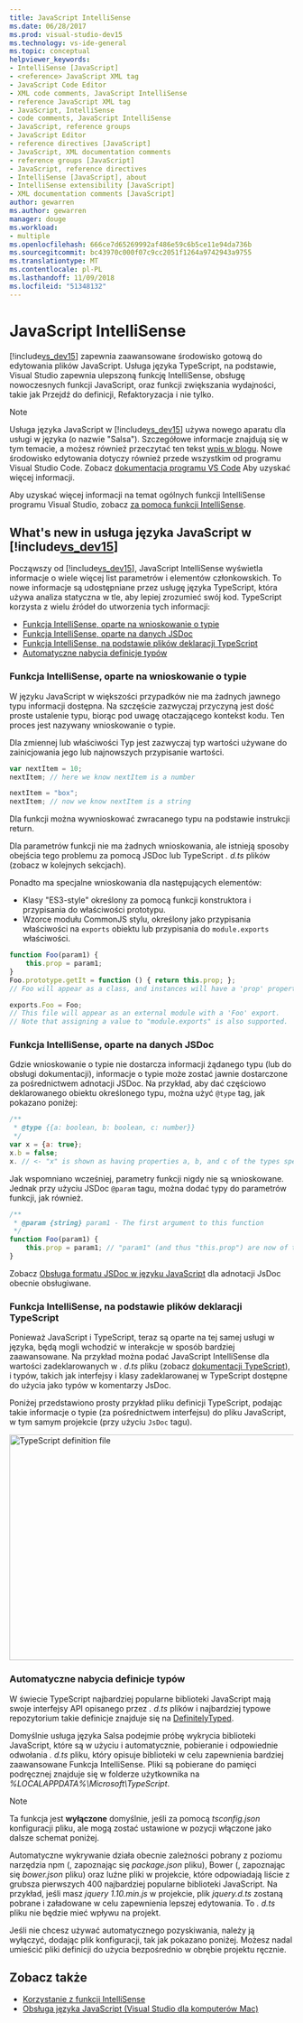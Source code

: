```yaml
---
title: JavaScript IntelliSense
ms.date: 06/28/2017
ms.prod: visual-studio-dev15
ms.technology: vs-ide-general
ms.topic: conceptual
helpviewer_keywords:
- IntelliSense [JavaScript]
- <reference> JavaScript XML tag
- JavaScript Code Editor
- XML code comments, JavaScript IntelliSense
- reference JavaScript XML tag
- JavaScript, IntelliSense
- code comments, JavaScript IntelliSense
- JavaScript, reference groups
- JavaScript Editor
- reference directives [JavaScript]
- JavaScript, XML documentation comments
- reference groups [JavaScript]
- JavaScript, reference directives
- IntelliSense [JavaScript], about
- IntelliSense extensibility [JavaScript]
- XML documentation comments [JavaScript]
author: gewarren
ms.author: gewarren
manager: douge
ms.workload:
- multiple
ms.openlocfilehash: 666ce7d65269992af486e59c6b5ce11e94da736b
ms.sourcegitcommit: bc43970c000f07c9cc2051f1264a9742943a9755
ms.translationtype: MT
ms.contentlocale: pl-PL
ms.lasthandoff: 11/09/2018
ms.locfileid: "51348132"
---
```

# <a name="javascript-intellisense"></a>JavaScript IntelliSense

[!include[vs_dev15](../misc/includes/vs_dev15_md.md)] zapewnia zaawansowane środowisko gotową do edytowania plików JavaScript. Usługa języka TypeScript, na podstawie, Visual Studio zapewnia ulepszoną funkcję IntelliSense, obsługę nowoczesnych funkcji JavaScript, oraz funkcji zwiększania wydajności, takie jak Przejdź do definicji, Refaktoryzacja i nie tylko.

> [!NOTE]
> Usługa języka JavaScript w [!include[vs_dev15](../misc/includes/vs_dev15_md.md)] używa nowego aparatu dla usługi w języka (o nazwie "Salsa"). Szczegółowe informacje znajdują się w tym temacie, a możesz również przeczytać ten tekst [wpis w blogu](https://blogs.msdn.microsoft.com/visualstudio/2016/11/28/more-productive-javascript-in-visual-studio-2017-rc/). Nowe środowisko edytowania dotyczy również przede wszystkim od programu Visual Studio Code. Zobacz [dokumentacja programu VS Code](https://code.visualstudio.com/docs/languages/javascript) Aby uzyskać więcej informacji.

Aby uzyskać więcej informacji na temat ogólnych funkcji IntelliSense programu Visual Studio, zobacz [za pomocą funkcji IntelliSense](../ide/using-intellisense.md).

## <a name="whats-new-in-the-javascript-language-service-in-includevsdev15miscincludesvsdev15mdmd"></a>What's new in usługa języka JavaScript w [!include[vs_dev15](../misc/includes/vs_dev15_md.md)]

Począwszy od [!include[vs_dev15](../misc/includes/vs_dev15_md.md)], JavaScript IntelliSense wyświetla informacje o wiele więcej list parametrów i elementów członkowskich.
To nowe informacje są udostępniane przez usługę języka TypeScript, która używa analiza statyczna w tle, aby lepiej zrozumieć swój kod.
TypeScript korzysta z wielu źródeł do utworzenia tych informacji:

- [Funkcja IntelliSense, oparte na wnioskowanie o typie](#TypeInference)
- [Funkcja IntelliSense, oparte na danych JSDoc](#JsDoc)
- [Funkcja IntelliSense, na podstawie plików deklaracji TypeScript](#TsDeclFiles)
- [Automatyczne nabycia definicje typów](#Auto)

<a name="TypeInference"></a>
### <a name="intellisense-based-on-type-inference"></a>Funkcja IntelliSense, oparte na wnioskowanie o typie

W języku JavaScript w większości przypadków nie ma żadnych jawnego typu informacji dostępna. Na szczęście zazwyczaj przyczyną jest dość proste ustalenie typu, biorąc pod uwagę otaczającego kontekst kodu.
Ten proces jest nazywany wnioskowanie o typie.

Dla zmiennej lub właściwości Typ jest zazwyczaj typ wartości używane do zainicjowania jego lub najnowszych przypisanie wartości.

```js
var nextItem = 10;
nextItem; // here we know nextItem is a number

nextItem = "box";
nextItem; // now we know nextItem is a string
```

Dla funkcji można wywnioskować zwracanego typu na podstawie instrukcji return.

Dla parametrów funkcji nie ma żadnych wnioskowania, ale istnieją sposoby obejścia tego problemu za pomocą JSDoc lub TypeScript *. d.ts* plików (zobacz w kolejnych sekcjach).

Ponadto ma specjalne wnioskowania dla następujących elementów:

- Klasy "ES3-style" określony za pomocą funkcji konstruktora i przypisania do właściwości prototypu.
- Wzorce modułu CommonJS stylu, określony jako przypisania właściwości na `exports` obiektu lub przypisania do `module.exports` właściwości.

```js
function Foo(param1) {
    this.prop = param1;
}
Foo.prototype.getIt = function () { return this.prop; };
// Foo will appear as a class, and instances will have a 'prop' property and a 'getIt' method.

exports.Foo = Foo;
// This file will appear as an external module with a 'Foo' export.
// Note that assigning a value to "module.exports" is also supported.
```

<a name="JsDoc"></a>
### <a name="intellisense-based-on-jsdoc"></a>Funkcja IntelliSense, oparte na danych JSDoc

Gdzie wnioskowanie o typie nie dostarcza informacji żądanego typu (lub do obsługi dokumentacji), informacje o typie może zostać jawnie dostarczone za pośrednictwem adnotacji JSDoc.  Na przykład, aby dać częściowo deklarowanego obiektu określonego typu, można użyć `@type` tag, jak pokazano poniżej:

```js
/**
 * @type {{a: boolean, b: boolean, c: number}}
 */
var x = {a: true};
x.b = false;
x. // <- "x" is shown as having properties a, b, and c of the types specified
```

Jak wspomniano wcześniej, parametry funkcji nigdy nie są wnioskowane. Jednak przy użyciu JSDoc `@param` tagu, można dodać typy do parametrów funkcji, jak również.

```js
/**
 * @param {string} param1 - The first argument to this function
 */
function Foo(param1) {
    this.prop = param1; // "param1" (and thus "this.prop") are now of type "string".
}
```

Zobacz [Obsługa formatu JSDoc w języku JavaScript](https://github.com/Microsoft/TypeScript/wiki/JsDoc-support-in-JavaScript) dla adnotacji JsDoc obecnie obsługiwane.

<a name="TsDeclFiles"></a>
### <a name="intellisense-based-on-typescript-declaration-files"></a>Funkcja IntelliSense, na podstawie plików deklaracji TypeScript

Ponieważ JavaScript i TypeScript, teraz są oparte na tej samej usługi w języka, będą mogli wchodzić w interakcje w sposób bardziej zaawansowane. Na przykład można podać JavaScript IntelliSense dla wartości zadeklarowanych w *. d.ts* pliku (zobacz [dokumentacji TypeScript](https://www.typescriptlang.org/docs/handbook/declaration-files/introduction.html)), i typów, takich jak interfejsy i klasy zadeklarowanej w TypeScript dostępne do użycia jako typów w komentarzy JsDoc.

Poniżej przedstawiono prosty przykład pliku definicji TypeScript, podając takie informacje o typie (za pośrednictwem interfejsu) do pliku JavaScript, w tym samym projekcie (przy użyciu `JsDoc` tagu).

<img src="https://raw.githubusercontent.com/wiki/Microsoft/TypeScript/images/decl1.png" height="400" width="640" alt="TypeScript definition file" />

<a name="Auto"></a>
### <a name="automatic-acquisition-of-type-definitions"></a>Automatyczne nabycia definicje typów

W świecie TypeScript najbardziej popularne biblioteki JavaScript mają swoje interfejsy API opisanego przez *. d.ts* plików i najbardziej typowe repozytorium takie definicje znajduje się na [DefinitelyTyped](https://github.com/DefinitelyTyped/DefinitelyTyped).

Domyślnie usługa języka Salsa podejmie próbę wykrycia biblioteki JavaScript, które są w użyciu i automatycznie, pobieranie i odpowiednie odwołania *. d.ts* pliku, który opisuje biblioteki w celu zapewnienia bardziej zaawansowane Funkcja IntelliSense. Pliki są pobierane do pamięci podręcznej znajduje się w folderze użytkownika na *%LOCALAPPDATA%\Microsoft\TypeScript*.

> [!NOTE]
> Ta funkcja jest **wyłączone** domyślnie, jeśli za pomocą *tsconfig.json* konfiguracji pliku, ale mogą zostać ustawione w pozycji włączone jako dalsze schemat poniżej.

Automatyczne wykrywanie działa obecnie zależności pobrany z poziomu narzędzia npm (, zapoznając się *package.json* pliku), Bower (, zapoznając się *bower.json* pliku) oraz luźne pliki w projekcie, które odpowiadają liście z grubsza pierwszych 400 najbardziej popularne biblioteki JavaScript. Na przykład, jeśli masz *jquery 1.10.min.js* w projekcie, plik *jquery.d.ts* zostaną pobrane i załadowane w celu zapewnienia lepszej edytowania. To *. d.ts* pliku nie będzie mieć wpływu na projekt.

Jeśli nie chcesz używać automatycznego pozyskiwania, należy ją wyłączyć, dodając plik konfiguracji, tak jak pokazano poniżej. Możesz nadal umieścić pliki definicji do użycia bezpośrednio w obrębie projektu ręcznie.

## <a name="see-also"></a>Zobacz także

- [Korzystanie z funkcji IntelliSense](../ide/using-intellisense.md)
- [Obsługa języka JavaScript (Visual Studio dla komputerów Mac)](/visualstudio/mac/javascript)